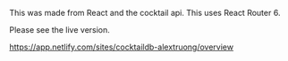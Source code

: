 
This was made from React and the cocktail api. This uses React Router 6.

Please see the live version. 

https://app.netlify.com/sites/cocktaildb-alextruong/overview
